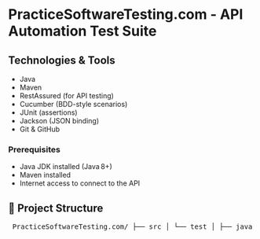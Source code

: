 #  PracticeSoftwareTesting.com - API Automation Test Suite

##  Technologies & Tools

- Java
- Maven
- RestAssured (for API testing)
- Cucumber (BDD-style scenarios)
- JUnit (assertions)
- Jackson (JSON binding)
- Git & GitHub

###  Prerequisites

- Java JDK installed (Java 8+)
- Maven installed
- Internet access to connect to the API

## 📁 Project Structure

<pre> PracticeSoftwareTesting.com/ ├── src │ └── test │ ├── java │ │ ├── baseURL/ # Base API configuration │ │ ├── request/ # Request POJOs (CreatedMessage) │ │ ├── response/ # Response POJOs (ResponseCreatedMessage) │ │ └── stepdefinitions/ # Cucumber step definitions │ └── resources │ └── features/ # .feature files for scenarios ├── configuration.properties # API base URL & other configs ├── pom.xml # Maven dependencies and project setup └── README.md # Project documentation </pre>

